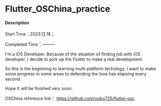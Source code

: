 # Flutter_OSChina_practice

#### Description

Start Time：2023.12.18；

Completed Time：———

I'm a iOS Developer. Because of the situation of finding job with iOS developer, I decide to pick up the Flutter to make a real development.

So this is the beginning to learning multi-platform techology, I want to make some progress in some areas to defending the time has elapsing every second.

Hope it will be finished very soon.

OSChina reference link： https://github.com/yubo725/flutter-osc
